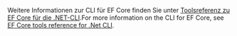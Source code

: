 <span data-ttu-id="f2756-101">Weitere Informationen zur CLI für EF Core finden Sie unter [Toolsreferenz zu EF Core für die .NET-CLI](/ef/core/miscellaneous/cli/dotnet).</span><span class="sxs-lookup"><span data-stu-id="f2756-101">For more information on the CLI for EF Core, see [EF Core tools reference for .Net CLI](/ef/core/miscellaneous/cli/dotnet).</span></span>